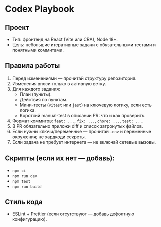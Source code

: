 # Codex Playbook

## Проект
- Тип: фронтенд на React (Vite или CRA), Node 18+.
- Цель: небольшие итеративные задачи с обязательными тестами и понятными коммитами.

## Правила работы
1. Перед изменениями — прочитай структуру репозитория.
2. Изменения вноси только в активную ветку.
3. Для каждого задания:
   - План (пункты).
   - Действия по пунктам.
   - Мини-тесты (`vitest` или `jest`) на ключевую логику, если есть логика.
   - Короткий manual-test в описании PR: что и как проверить.
4. Формат коммитов: `feat: ...`, `fix: ...`, `chore: ...`, `test: ...`.
5. В PR обязательно приложи diff и список затронутых файлов.
6. Если нужны ключи/переменные — прочитай `.env` и переменные окружения; не хардкоди секреты.
7. Если задача не требует интернета — не включай сетевые вызовы.

## Скрипты (если их нет — добавь):
- `npm ci`
- `npm run dev`
- `npm test`
- `npm run build`

## Стиль кода
- ESLint + Prettier (если отсутствуют — добавь дефолтную конфигурацию).

